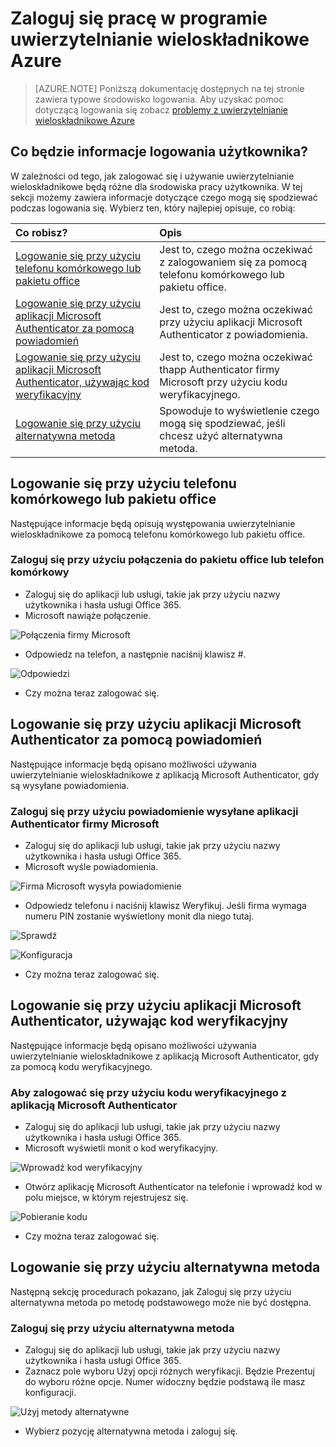 <properties
    pageTitle="Azure doświadczenia rejestrowanie MFA uwierzytelnianie wieloskładnikowe Azure"
    description="Ta strona umożliwi wskazówki na miejsce docelowe, aby wyświetlić różne metody logowania przy użyciu Azure MFA."
    keywords="Uwierzytelnianie użytkownika, logowanie, zaloguj się przy użyciu telefonu komórkowego, zaloguj się przy użyciu Telefon w biurze"
    services="multi-factor-authentication"
    documentationCenter=""
    authors="kgremban"
    manager="femila"
    editor="curtland"/>

<tags
    ms.service="multi-factor-authentication"
    ms.workload="identity"
    ms.tgt_pltfrm="na"
    ms.devlang="na"
    ms.topic="article"
    ms.date="08/22/2016"
    ms.author="kgremban"/>

# <a name="the-sign-in-experience-with-azure-multi-factor-authentication"></a>Zaloguj się pracę w programie uwierzytelnianie wieloskładnikowe Azure
> [AZURE.NOTE]  Poniższą dokumentację dostępnych na tej stronie zawiera typowe środowisko logowania.  Aby uzyskać pomoc dotyczącą logowania się zobacz [problemy z uwierzytelnianie wieloskładnikowe Azure](multi-factor-authentication-end-user-manage-settings.md)



## <a name="what-will-your-sign-in-experience-be"></a>Co będzie informacje logowania użytkownika?
W zależności od tego, jak zalogować się i używanie uwierzytelnianie wieloskładnikowe będą różne dla środowiska pracy użytkownika.  W tej sekcji możemy zawiera informacje dotyczące czego mogą się spodziewać podczas logowania się.  Wybierz ten, który najlepiej opisuje, co robią:


Co robisz?|Opis
:------------- | :------------- |
[Logowanie się przy użyciu telefonu komórkowego lub pakietu office](#signing-in-with-mobile-or-office-phone) | Jest to, czego można oczekiwać z zalogowaniem się za pomocą telefonu komórkowego lub pakietu office.
[Logowanie się przy użyciu aplikacji Microsoft Authenticator za pomocą powiadomień](#signing-in-with-the-microsoft-authenticator-app-using-notification) | Jest to, czego można oczekiwać przy użyciu aplikacji Microsoft Authenticator z powiadomienia.
[Logowanie się przy użyciu aplikacji Microsoft Authenticator, używając kod weryfikacyjny](#signing-in-with-the-microsoft-authenticator-app-using-verification-code)|Jest to, czego można oczekiwać thapp Authenticator firmy Microsoft przy użyciu kodu weryfikacyjnego.
[Logowanie się przy użyciu alternatywna metoda](#signing-in-with-an-alternate-method)|Spowoduje to wyświetlenie czego mogą się spodziewać, jeśli chcesz użyć alternatywna metoda.

## <a name="signing-in-with-mobile-or-office-phone"></a>Logowanie się przy użyciu telefonu komórkowego lub pakietu office

Następujące informacje będą opisują występowania uwierzytelnianie wieloskładnikowe za pomocą telefonu komórkowego lub pakietu office.

### <a name="to-sign-in-with-a-call-to-your-office-or-mobile-phone"></a>Zaloguj się przy użyciu połączenia do pakietu office lub telefon komórkowy

- Zaloguj się do aplikacji lub usługi, takie jak przy użyciu nazwy użytkownika i hasła usługi Office 365.
- Microsoft nawiąże połączenie.

![Połączenia firmy Microsoft](./media/multi-factor-authentication-end-user-signin-phone/call.png)

- Odpowiedz na telefon, a następnie naciśnij klawisz #.

![Odpowiedzi](./media/multi-factor-authentication-end-user-signin-phone/phone.png)

- Czy można teraz zalogować się.</li>

## <a name="signing-in-with-the-microsoft-authenticator-app-using-notification"></a>Logowanie się przy użyciu aplikacji Microsoft Authenticator za pomocą powiadomień

Następujące informacje będą opisano możliwości używania uwierzytelnianie wieloskładnikowe z aplikacją Microsoft Authenticator, gdy są wysyłane powiadomienia.

### <a name="to-sign-in-with-a-notification-sent-the-microsoft-authenticator-app"></a>Zaloguj się przy użyciu powiadomienie wysyłane aplikacji Authenticator firmy Microsoft

- Zaloguj się do aplikacji lub usługi, takie jak przy użyciu nazwy użytkownika i hasła usługi Office 365.
- Microsoft wyśle powiadomienia.

![Firma Microsoft wysyła powiadomienie](./media/multi-factor-authentication-end-user-signin-app-notify/notify.png)


- Odpowiedz telefonu i naciśnij klawisz Weryfikuj.  Jeśli firma wymaga numeru PIN zostanie wyświetlony monit dla niego tutaj.

![Sprawdź](./media/multi-factor-authentication-end-user-signin-app-notify/phone.png)

![Konfiguracja](./media/multi-factor-authentication-end-user-first-time-mobile-app/scan3.png)

- Czy można teraz zalogować się.


## <a name="signing-in-with-the-microsoft-authenticator-app-using-verification-code"></a>Logowanie się przy użyciu aplikacji Microsoft Authenticator, używając kod weryfikacyjny

Następujące informacje będą opisano możliwości używania uwierzytelnianie wieloskładnikowe z aplikacją Microsoft Authenticator, gdy za pomocą kodu weryfikacyjnego.

### <a name="to-sign-in-using-a-verification-code-with-the-microsoft-authenticator-app"></a>Aby zalogować się przy użyciu kodu weryfikacyjnego z aplikacją Microsoft Authenticator

- Zaloguj się do aplikacji lub usługi, takie jak przy użyciu nazwy użytkownika i hasła usługi Office 365.
- Microsoft wyświetli monit o kod weryfikacyjny.

![Wprowadź kod weryfikacyjny](./media/multi-factor-authentication-end-user-signin-app-verify/verify.png)

- Otwórz aplikację Microsoft Authenticator na telefonie i wprowadź kod w polu miejsce, w którym rejestrujesz się.

![Pobieranie kodu](./media/multi-factor-authentication-end-user-signin-app-verify/phone.png)



- Czy można teraz zalogować się.


## <a name="signing-in-with-an-alternate-method"></a>Logowanie się przy użyciu alternatywna metoda


Następną sekcję procedurach pokazano, jak Zaloguj się przy użyciu alternatywna metoda po metodę podstawowego może nie być dostępna.

### <a name="to-sign-in-with-an-alternate-method"></a>Zaloguj się przy użyciu alternatywna metoda

- Zaloguj się do aplikacji lub usługi, takie jak przy użyciu nazwy użytkownika i hasła usługi Office 365.
- Zaznacz pole wyboru Użyj opcji różnych weryfikacji.  Będzie Prezentuj do wyboru różne opcje. Numer widoczny będzie podstawą ile masz konfiguracji.

![Użyj metody alternatywne](./media/multi-factor-authentication-end-user-signin-alt/alt.png)

- Wybierz pozycję alternatywna metoda i zaloguj się.
